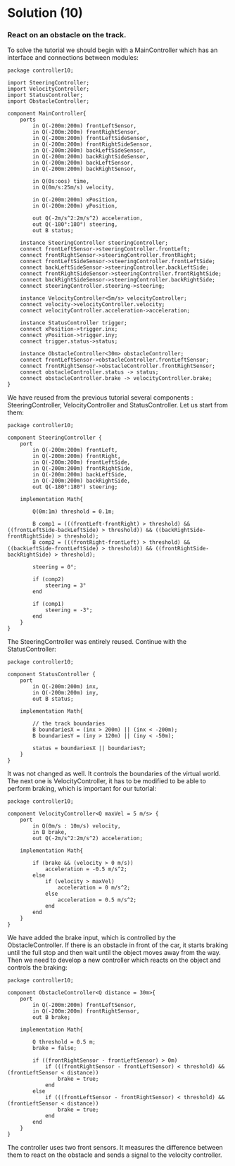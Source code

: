 # Solution (10)

### React on an obstacle on the track.

To solve the tutorial we should begin with a MainController which has an interface and connections between modules:

```
package controller10;

import SteeringController;
import VelocityController;
import StatusController;
import ObstacleController;

component MainController{
    ports 
        in Q(-200m:200m) frontLeftSensor,
        in Q(-200m:200m) frontRightSensor,
        in Q(-200m:200m) frontLeftSideSensor,
        in Q(-200m:200m) frontRightSideSensor,
        in Q(-200m:200m) backLeftSideSensor,
        in Q(-200m:200m) backRightSideSensor,
        in Q(-200m:200m) backLeftSensor,
        in Q(-200m:200m) backRightSensor,

        in Q(0s:oos) time,
        in Q(0m/s:25m/s) velocity,

        in Q(-200m:200m) xPosition,
        in Q(-200m:200m) yPosition,

        out Q(-2m/s^2:2m/s^2) acceleration,
        out Q(-180°:180°) steering,
        out B status;

    instance SteeringController steeringController;
    connect frontLeftSensor->steeringController.frontLeft;
    connect frontRightSensor->steeringController.frontRight;
    connect frontLeftSideSensor->steeringController.frontLeftSide;
    connect backLeftSideSensor->steeringController.backLeftSide;
    connect frontRightSideSensor->steeringController.frontRightSide;
    connect backRightSideSensor->steeringController.backRightSide;
    connect steeringController.steering->steering;
    
    instance VelocityController<5m/s> velocityController;
    connect velocity->velocityController.velocity;
    connect velocityController.acceleration->acceleration;
    
    instance StatusController trigger;
    connect xPosition->trigger.inx;
    connect yPosition->trigger.iny;
    connect trigger.status->status;
    
    instance ObstacleController<30m> obstacleController;
    connect frontLeftSensor->obstacleController.frontLeftSensor;
    connect frontRightSensor->obstacleController.frontRightSensor;
    connect obstacleController.status -> status;
    connect obstacleController.brake -> velocityController.brake;
}
```
We have reused from the previous tutorial several components : SteeringController, VelocityController and StatusController. Let us start from them:

```
package controller10;

component SteeringController {
    port
        in Q(-200m:200m) frontLeft,
        in Q(-200m:200m) frontRight,
        in Q(-200m:200m) frontLeftSide,
        in Q(-200m:200m) frontRightSide,
        in Q(-200m:200m) backLeftSide,
        in Q(-200m:200m) backRightSide,
        out Q(-180°:180°) steering;

    implementation Math{

        Q(0m:1m) threshold = 0.1m;

        B comp1 = (((frontLeft-frontRight) > threshold) && ((frontLeftSide-backLeftSide) > threshold)) && ((backRightSide-frontRightSide) > threshold);
        B comp2 = (((frontRight-frontLeft) > threshold) && ((backLeftSide-frontLeftSide) > threshold)) && ((frontRightSide-backRightSide) > threshold);
        
        steering = 0°;
        
        if (comp2)
            steering = 3°
        end

        if (comp1)
            steering = -3°;
        end
    }
}
```
The SteeringController was entirely reused. Continue with the StatusController:

```
package controller10;

component StatusController {
    port
        in Q(-200m:200m) inx,
        in Q(-200m:200m) iny,
        out B status;

    implementation Math{

        // the track boundaries
        B boundariesX = (inx > 200m) || (inx < -200m);
        B boundariesY = (iny > 120m) || (iny < -50m);
  
        status = boundariesX || boundariesY;
    }
}
```
It was not changed as well. It controls the boundaries of the virtual world. The next one is VelocityController, it has to be modified to be able to perform braking, which is important for our tutorial:

```
package controller10;

component VelocityController<Q maxVel = 5 m/s> {
	port
		in Q(0m/s : 10m/s) velocity,
		in B brake,
		out Q(-2m/s^2:2m/s^2) acceleration;

	implementation Math{
        
        if (brake && (velocity > 0 m/s))
        	acceleration = -0.5 m/s^2;
        else
        	if (velocity > maxVel)
    	    	acceleration = 0 m/s^2;
    		else
    	    	acceleration = 0.5 m/s^2;
        	end
        end
	}
}
```
We have added the brake input, which is controlled by the ObstacleController. If there is an obstacle in front of the car, it starts braking until the full stop and then wait until the object moves away from the way. Then we need to develop a new controller which reacts on the object and controls the braking:

```
package controller10;

component ObstacleController<Q distance = 30m>{
    port
        in Q(-200m:200m) frontLeftSensor,
        in Q(-200m:200m) frontRightSensor,
        out B brake;

    implementation Math{
        
        Q threshold = 0.5 m;
        brake = false;

        if ((frontRightSensor - frontLeftSensor) > 0m)
            if (((frontRightSensor - frontLeftSensor) < threshold) && (frontLeftSensor < distance))
                brake = true;
            end
        else
            if (((frontLeftSensor - frontRightSensor) < threshold) && (frontLeftSensor < distance))
                brake = true;
            end
        end
    }
}
```
The controller uses two front sensors. It measures the difference between them to react on the obstacle and sends a signal to the velocity controller.